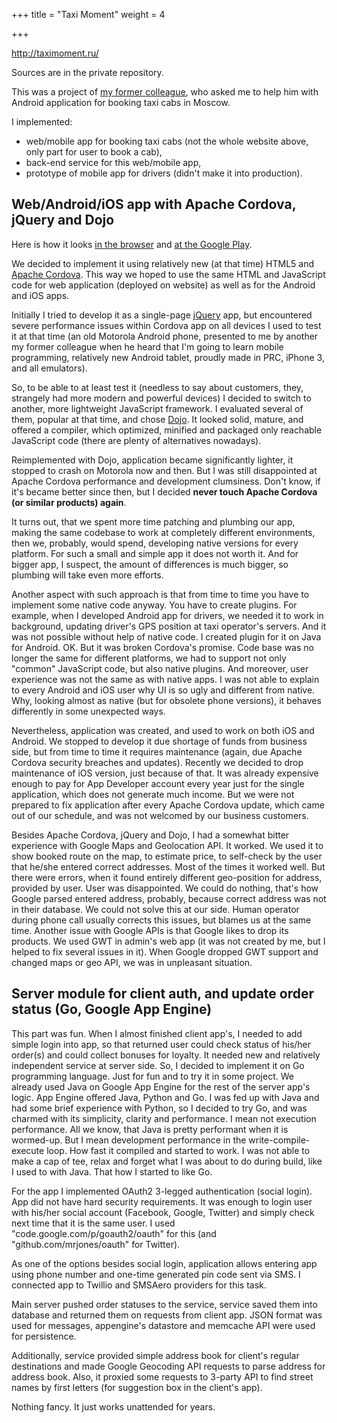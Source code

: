 +++
title = "Taxi Moment"
weight = 4

+++

<http://taximoment.ru/>

Sources are in the private repository.

This was a project of [my former colleague](https://ua.linkedin.com/in/alexander-larionov-61536764/en), who asked me to help him with
Android application for booking taxi cabs in Moscow.

I implemented:

- web/mobile app for booking taxi cabs (not the whole website above, only part
  for user to book a cab),
- back-end service for this web/mobile app,
- prototype of mobile app for drivers (didn't make it into production).

## Web/Android/iOS app with Apache Cordova, jQuery and Dojo

Here is how it looks [in the browser](http://taximoment.ru/mobile/?lang=ru&theme=Custom&sprut-url=http://momenttaxi1.appspot.com)
and [at the Google Play](https://play.google.com/store/apps/details?id=ru.taximoment.cab).

We decided to implement it using relatively new (at that time) HTML5 and
[Apache Cordova](https://cordova.apache.org/).  This way we hoped to use the
same HTML and JavaScript code for web application (deployed on website) as
well as for the Android and iOS apps.

Initially I tried to develop it as a single-page
[jQuery](http://jquerymobile.com/) app, but encountered severe performance
issues within Cordova app on all devices I used to test it at that time (an old
Motorola Android phone, presented to me by another my former colleague when he
heard that I'm going to learn mobile programming, relatively new Android
tablet, proudly made in PRC, iPhone 3, and all emulators).

So, to be able to at least test it (needless to say about customers, they,
strangely had more modern and powerful devices) I decided to switch to another,
more lightweight JavaScript framework. I evaluated several of them, popular at
that time, and chose [Dojo](https://dojotoolkit.org). It looked solid, mature,
and offered a compiler, which optimized, minified and packaged only reachable
JavaScript code (there are plenty of alternatives nowadays).

Reimplemented with Dojo, application became significantly lighter, it stopped
to crash on Motorola now and then. But I was still disappointed at Apache
Cordova performance and development clumsiness. Don't know, if it's became better
since then, but I decided __never touch Apache Cordova (or similar products) again__.

It turns out, that we spent more time patching and plumbing our app, making the
same codebase to work at completely different environments, then we, probably,
would spend, developing native versions for every platform. For such a small
and simple app it does not worth it. And for bigger app, I suspect, the amount
of differences is much bigger, so plumbing will take even more efforts.

Another aspect with such approach is that from time to time you have to
implement some native code anyway. You have to create plugins. For example,
when I developed Android app for drivers, we needed it to work in background,
updating driver's GPS position at taxi operator's servers. And it was not
possible without help of native code. I created plugin for it on Java for
Android. OK. But it was broken Cordova's promise. Code base was no longer the
same for different platforms, we had to support not only "common" JavaScript
code, but also native plugins.  And moreover, user experience was not the same
as with native apps. I was not able to explain to every Android and iOS user
why UI is so ugly and different from native. Why, looking almost as native (but
for obsolete phone versions), it behaves differently in some unexpected ways.

Nevertheless, application was created, and used to work on both iOS and
Android.  We stopped to develop it due shortage of funds from business side,
but from time to time it requires maintenance (again, due Apache Cordova
security breaches and updates). Recently we decided to drop maintenance of iOS
version, just because of that. It was already expensive enough to pay for App
Developer account every year just for the single application, which does not
generate much income.  But we were not prepared to fix application after every
Apache Cordova update, which came out of our schedule, and was not welcomed by
our business customers.

Besides Apache Cordova, jQuery and Dojo, I had a somewhat bitter experience
with Google Maps and Geolocation API. It worked. We used it to show booked
route on the map, to estimate price, to self-check by the user that he/she
entered correct addresses. Most of the times it worked well. But there were
errors, when it found entirely different geo-position for address, provided by
user.  User was disappointed. We could do nothing, that's how Google parsed
entered address, probably, because correct address was not in their database.
We could not solve this at our side. Human operator during phone call usually
corrects this issues, but blames us at the same time. Another issue with Google
APIs is that Google likes to drop its products. We used GWT in admin's web app
(it was not created by me, but I helped to fix several issues in it). When
Google dropped GWT support and changed maps or geo API, we was in unpleasant
situation.

## Server module for client auth, and update order status (Go, Google App Engine)

This part was fun. When I almost finished client app's, I needed to add simple
login into app, so that returned user could check status of his/her order(s)
and could collect bonuses for loyalty. It needed new and relatively independent
service at server side. So, I decided to implement it on Go programming
language.  Just for fun and to try it in some project. We already used Java on
Google App Engine for the rest of the server app's logic. App Engine offered
Java, Python and Go. I was fed up with Java and had some brief experience with
Python, so I decided to try Go, and was charmed with its simplicity, clarity
and performance. I mean not execution performance. All we know, that Java is
pretty performant when it is wormed-up. But I mean development performance in
the write-compile-execute loop.  How fast it compiled and started to work. I
was not able to make a cap of tee, relax and forget what I was about to do
during build, like I used to with Java.  That how I started to like Go.

For the app I implemented OAuth2 3-legged authentication (social login).
App did not have hard security requirements. It was enough to login user with
his/her social account (Facebook, Google, Twitter) and simply check next time
that it is the same user. I used "code.google.com/p/goauth2/oauth" for this (and
"github.com/mrjones/oauth" for Twitter).

As one of the options besides social login, application allows entering app using
phone number and one-time generated pin code sent via SMS. I connected app to
Twillio and SMSAero providers for this task.

Main server pushed order statuses to the service, service saved them into database
and returned them on requests from client app. JSON format was used for messages,
appengine's datastore and memcache API were used for persistence.

Additionally, service provided simple address book for client's regular
destinations and made Google Geocoding API requests to parse address for 
address book. Also, it proxied some requests to 3-party API to find street names
by first letters (for suggestion box in the client's app).

Nothing fancy. It just works unattended for years.

